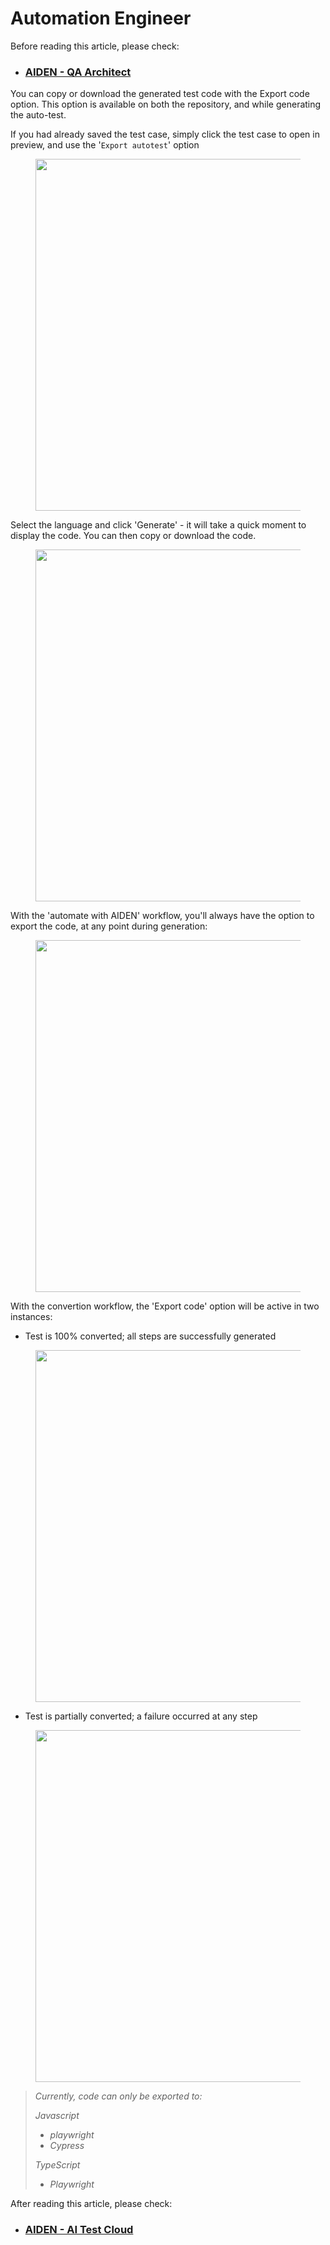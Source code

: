 # Automation Engineer

Before reading this article, please check:

* ### [AIDEN - QA Architect](qa-architect.md) <a href="#h_0807fd70b1" id="h_0807fd70b1"></a>

You can copy or download the generated test code with the Export code option. This option is available on both the repository, and while generating the auto-test.

If you had already saved the test case, simply click the test case to open in preview, and use the '`Export autotest`' option

<figure><img src="https://downloads.intercomcdn.com/i/o/wsaz8vex/1664204630/83bf46194384734e2960200c1d12/export%2Bconverted%2Bcase.png?expires=1758218400&#x26;signature=3f42f1f8fcd83295508cb135c7766aec699f097430ebe9b63d41ad436289bfa5&#x26;req=dSYhEst%2BmYdcWfMW3nq%2BgTd1xOTutM0Azf%2F7B6Df19MnZKseZxkY2%2FVK7EFc%0A4k%2BTmfAj0A8C0IU%2F1Nbeaon5ij8%3D%0A" alt="" width="563"><figcaption></figcaption></figure>

Select the language and click 'Generate' - it will take a quick moment to display the code. You can then copy or download the code.

<figure><img src="https://downloads.intercomcdn.com/i/o/wsaz8vex/1664204631/d2bdd3de6dd97b1c379bb8414d6f/53429.png?expires=1758218400&#x26;signature=81eb9031f95a3c57fd23de0787f822cdfe00bea714649c426e1505d957a037ef&#x26;req=dSYhEst%2BmYdcWPMW3nq%2BgUH8jiVskiZ0a6bXOCJZ13zLWheidlDo7HjdtozF%0AdAMLYu1YBd2t%2BT0eR6tP4S1pPLk%3D%0A" alt="" width="563"><figcaption></figcaption></figure>

With the 'automate with AIDEN' workflow, you'll always have the option to export the code, at any point during generation:

<figure><img src="https://downloads.intercomcdn.com/i/o/wsaz8vex/1664204633/9ad99d9e9aa63d8a2b67c6c0ead3/13491.png?expires=1758218400&#x26;signature=f76ed5b9188ba463f0afabf53590ca5499d7b18273a6023c75594d1d84a45d5e&#x26;req=dSYhEst%2BmYdcWvMW3nq%2BgUVBtCUix9tITE2ctuRzzUIZmTxTbGS0UXJBCKMk%0AY4TGxMHB3nyeA%2BC6QrQ123uTG6o%3D%0A" alt="" width="563"><figcaption></figcaption></figure>

With the convertion workflow, the 'Export code' option will be active in two instances:

* Test is 100% converted; all steps are successfully generated

<figure><img src="https://downloads.intercomcdn.com/i/o/wsaz8vex/1664204634/911463154c7a58ac0f7807c906a4/success%2Btest%2Bcase.png?expires=1758218400&#x26;signature=5c2a5bd1c4054d0350c2bb9ce8d66249920fb0d728126969f2b67b51785a6485&#x26;req=dSYhEst%2BmYdcXfMW3nq%2BgVhykjNI0oehsFUyNxaV3vyldWEvH4GloT1cyQUX%0Azm5FW7F1FBT0FehLwDmDee69bnU%3D%0A" alt="" width="563"><figcaption></figcaption></figure>

* Test is partially converted; a failure occurred at any step

<figure><img src="https://downloads.intercomcdn.com/i/o/wsaz8vex/1664204629/f5e68fc71f3a6a3efb70ff0b7d90/failed%2Btest%2Bexport.png?expires=1758218400&#x26;signature=c944d83e0784cc5bf58d5246b3ff0f303c4a77978f1b267af02739ec1916791a&#x26;req=dSYhEst%2BmYddUPMW3nq%2BgeCFLVamn1Q9NgZO8TY%2BeYv2GfGhVpxMiLifpQk2%0A6uLFvbQ%2B0Z2u5tA%2Fomct6El9YKw%3D%0A" alt="" width="563"><figcaption></figcaption></figure>

> _Currently, code can only be exported to:_
>
> _Javascript_
>
> * _playwright_
> * _Cypress_
>
> _TypeScript_
>
> * _Playwright_\
>   &#x20;

After reading this article, please check:

* ### [AIDEN - AI Test Cloud](ai-test-cloud.md) <a href="#h_6b86caf1a5" id="h_6b86caf1a5"></a>
